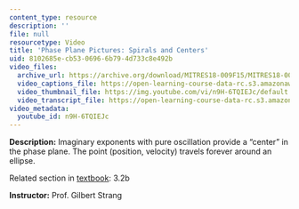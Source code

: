 ```yaml
---
content_type: resource
description: ''
file: null
resourcetype: Video
title: 'Phase Plane Pictures: Spirals and Centers'
uid: 8102685e-cb53-0696-6b79-4d733c8e492b
video_files:
  archive_url: https://archive.org/download/MITRES18-009F15/MITRES18-009F15_3_2b_SpiralsCenters_300k.mp4
  video_captions_file: https://open-learning-course-data-rc.s3.amazonaws.com/res-18-009-learn-differential-equations-up-close-with-gilbert-strang-and-cleve-moler-fall-2015/b1349edf649854059099db7bba728225_n9H-6TQIEJc.vtt
  video_thumbnail_file: https://img.youtube.com/vi/n9H-6TQIEJc/default.jpg
  video_transcript_file: https://open-learning-course-data-rc.s3.amazonaws.com/res-18-009-learn-differential-equations-up-close-with-gilbert-strang-and-cleve-moler-fall-2015/cc06bb60573376a3c85e01eb53090ec2_n9H-6TQIEJc.pdf
video_metadata:
  youtube_id: n9H-6TQIEJc
---
```


**Description:** Imaginary exponents with pure oscillation provide a “center” in the phase plane. The point (position, velocity) travels forever around an ellipse.

Related section in [textbook](http://www-math.mit.edu/~gs/dela/): 3.2b

**Instructor:** Prof. Gilbert Strang